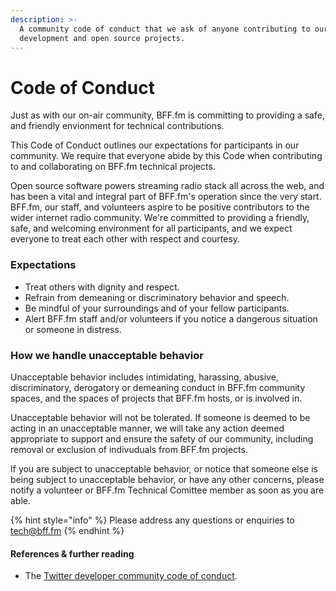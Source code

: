 ```yaml
---
description: >-
  A community code of conduct that we ask of anyone contributing to our
  development and open source projects.
---
```


# Code of Conduct

Just as with our on-air community, BFF.fm is committing to providing a safe, and friendly envionment for technical contributions.

This Code of Conduct outlines our expectations for participants in our community. We require that everyone abide by this Code when contributing to and collaborating on BFF.fm technical projects.

Open source software  powers streaming radio stack all across the web, and has been a vital and integral part of BFF.fm's operation since the very start. BFF.fm, our staff, and volunteers aspire to be positive contributors to the wider internet radio community. We're committed to providing a friendly, safe, and welcoming environment for all participants, and we expect everyone to treat each other with respect and courtesy.

###  Expectations

* Treat others with dignity and respect.
* Refrain from demeaning or discriminatory behavior and speech.
* Be mindful of your surroundings and of your fellow participants.
* Alert BFF.fm staff and/or volunteers if you notice a dangerous situation or someone in distress.

### How we handle unacceptable behavior

Unacceptable behavior includes intimidating, harassing, abusive, discriminatory, derogatory or demeaning conduct in BFF.fm community spaces, and the spaces of projects that BFF.fm hosts, or is involved in.

Unacceptable behavior will not be tolerated. If someone is deemed to be acting in an unacceptable manner, we will take any action deemed appropriate to support and ensure the safety of our community, including removal or exclusion of indivuduals from BFF.fm projects.

If you are subject to unacceptable behavior, or notice that someone else is being subject to unacceptable behavior, or have any other concerns, please notify a volunteer or BFF.fm Technical Comittee member as soon as you are able.

{% hint style="info" %}
Please address any questions or enquiries to tech@bff.fm 
{% endhint %}

#### References & further reading

* The [Twitter developer community code of conduct](https://developer.twitter.com/en/community/code-of-conduct).

